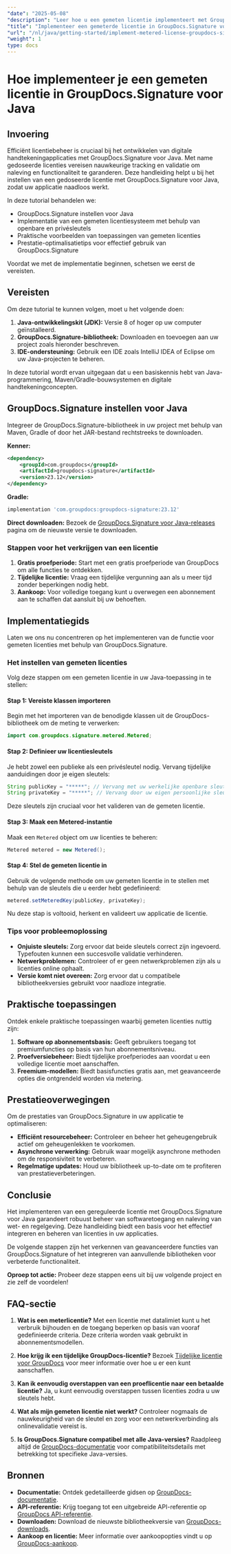 ```yaml
---
"date": "2025-05-08"
"description": "Leer hoe u een gemeten licentie implementeert met GroupDocs.Signature voor Java. Deze handleiding behandelt de installatie, integratie en aanbevolen procedures."
"title": "Implementeer een gemeterde licentie in GroupDocs.Signature voor Java&#58; een stapsgewijze handleiding"
"url": "/nl/java/getting-started/implement-metered-license-groupdocs-signature-java/"
"weight": 1
type: docs
---
```

# Hoe implementeer je een gemeten licentie in GroupDocs.Signature voor Java

## Invoering

Efficiënt licentiebeheer is cruciaal bij het ontwikkelen van digitale handtekeningapplicaties met GroupDocs.Signature voor Java. Met name gedoseerde licenties vereisen nauwkeurige tracking en validatie om naleving en functionaliteit te garanderen. Deze handleiding helpt u bij het instellen van een gedoseerde licentie met GroupDocs.Signature voor Java, zodat uw applicatie naadloos werkt.

In deze tutorial behandelen we:
- GroupDocs.Signature instellen voor Java
- Implementatie van een gemeten licentiesysteem met behulp van openbare en privésleutels
- Praktische voorbeelden van toepassingen van gemeten licenties
- Prestatie-optimalisatietips voor effectief gebruik van GroupDocs.Signature

Voordat we met de implementatie beginnen, schetsen we eerst de vereisten.

## Vereisten

Om deze tutorial te kunnen volgen, moet u het volgende doen:
1. **Java-ontwikkelingskit (JDK):** Versie 8 of hoger op uw computer geïnstalleerd.
2. **GroupDocs.Signature-bibliotheek:** Downloaden en toevoegen aan uw project zoals hieronder beschreven.
3. **IDE-ondersteuning:** Gebruik een IDE zoals IntelliJ IDEA of Eclipse om uw Java-projecten te beheren.

In deze tutorial wordt ervan uitgegaan dat u een basiskennis hebt van Java-programmering, Maven/Gradle-bouwsystemen en digitale handtekeningconcepten.

## GroupDocs.Signature instellen voor Java

Integreer de GroupDocs.Signature-bibliotheek in uw project met behulp van Maven, Gradle of door het JAR-bestand rechtstreeks te downloaden.

**Kenner:**
```xml
<dependency>
    <groupId>com.groupdocs</groupId>
    <artifactId>groupdocs-signature</artifactId>
    <version>23.12</version>
</dependency>
```

**Gradle:**
```gradle
implementation 'com.groupdocs:groupdocs-signature:23.12'
```

**Direct downloaden:** Bezoek de [GroupDocs.Signature voor Java-releases](https://releases.groupdocs.com/signature/java/) pagina om de nieuwste versie te downloaden.

### Stappen voor het verkrijgen van een licentie

1. **Gratis proefperiode:** Start met een gratis proefperiode van GroupDocs om alle functies te ontdekken.
2. **Tijdelijke licentie:** Vraag een tijdelijke vergunning aan als u meer tijd zonder beperkingen nodig hebt.
3. **Aankoop:** Voor volledige toegang kunt u overwegen een abonnement aan te schaffen dat aansluit bij uw behoeften.

## Implementatiegids

Laten we ons nu concentreren op het implementeren van de functie voor gemeten licenties met behulp van GroupDocs.Signature.

### Het instellen van gemeten licenties

Volg deze stappen om een gemeten licentie in uw Java-toepassing in te stellen:

#### Stap 1: Vereiste klassen importeren
Begin met het importeren van de benodigde klassen uit de GroupDocs-bibliotheek om de meting te verwerken:
```java
import com.groupdocs.signature.metered.Metered;
```

#### Stap 2: Definieer uw licentiesleutels
Je hebt zowel een publieke als een privésleutel nodig. Vervang tijdelijke aanduidingen door je eigen sleutels:
```java
String publicKey = "*****"; // Vervang met uw werkelijke openbare sleutel
String privateKey = "*****"; // Vervang door uw eigen persoonlijke sleutel
```
Deze sleutels zijn cruciaal voor het valideren van de gemeten licentie.

#### Stap 3: Maak een Metered-instantie
Maak een `Metered` object om uw licenties te beheren:
```java
Metered metered = new Metered();
```

#### Stap 4: Stel de gemeten licentie in
Gebruik de volgende methode om uw gemeten licentie in te stellen met behulp van de sleutels die u eerder hebt gedefinieerd:
```java
metered.setMeteredKey(publicKey, privateKey);
```
Nu deze stap is voltooid, herkent en valideert uw applicatie de licentie.

### Tips voor probleemoplossing
- **Onjuiste sleutels:** Zorg ervoor dat beide sleutels correct zijn ingevoerd. Typefouten kunnen een succesvolle validatie verhinderen.
- **Netwerkproblemen:** Controleer of er geen netwerkproblemen zijn als u licenties online ophaalt.
- **Versie komt niet overeen:** Zorg ervoor dat u compatibele bibliotheekversies gebruikt voor naadloze integratie.

## Praktische toepassingen

Ontdek enkele praktische toepassingen waarbij gemeten licenties nuttig zijn:
1. **Software op abonnementsbasis:** Geeft gebruikers toegang tot premiumfuncties op basis van hun abonnementsniveau.
2. **Proefversiebeheer:** Biedt tijdelijke proefperiodes aan voordat u een volledige licentie moet aanschaffen.
3. **Freemium-modellen:** Biedt basisfuncties gratis aan, met geavanceerde opties die ontgrendeld worden via metering.

## Prestatieoverwegingen
Om de prestaties van GroupDocs.Signature in uw applicatie te optimaliseren:
- **Efficiënt resourcebeheer:** Controleer en beheer het geheugengebruik actief om geheugenlekken te voorkomen.
- **Asynchrone verwerking:** Gebruik waar mogelijk asynchrone methoden om de responsiviteit te verbeteren.
- **Regelmatige updates:** Houd uw bibliotheek up-to-date om te profiteren van prestatieverbeteringen.

## Conclusie

Het implementeren van een gereguleerde licentie met GroupDocs.Signature voor Java garandeert robuust beheer van softwaretoegang en naleving van wet- en regelgeving. Deze handleiding biedt een basis voor het effectief integreren en beheren van licenties in uw applicaties.

De volgende stappen zijn het verkennen van geavanceerdere functies van GroupDocs.Signature of het integreren van aanvullende bibliotheken voor verbeterde functionaliteit.

**Oproep tot actie:** Probeer deze stappen eens uit bij uw volgende project en zie zelf de voordelen!

## FAQ-sectie

1. **Wat is een meterlicentie?**
   Met een licentie met datalimiet kunt u het verbruik bijhouden en de toegang beperken op basis van vooraf gedefinieerde criteria. Deze criteria worden vaak gebruikt in abonnementsmodellen.

2. **Hoe krijg ik een tijdelijke GroupDocs-licentie?**
   Bezoek [Tijdelijke licentie voor GroupDocs](https://purchase.groupdocs.com/temporary-license/) voor meer informatie over hoe u er een kunt aanschaffen.

3. **Kan ik eenvoudig overstappen van een proeflicentie naar een betaalde licentie?**
   Ja, u kunt eenvoudig overstappen tussen licenties zodra u uw sleutels hebt.

4. **Wat als mijn gemeten licentie niet werkt?**
   Controleer nogmaals de nauwkeurigheid van de sleutel en zorg voor een netwerkverbinding als onlinevalidatie vereist is.

5. **Is GroupDocs.Signature compatibel met alle Java-versies?**
   Raadpleeg altijd de [GroupDocs-documentatie](https://docs.groupdocs.com/signature/java/) voor compatibiliteitsdetails met betrekking tot specifieke Java-versies.

## Bronnen
- **Documentatie:** Ontdek gedetailleerde gidsen op [GroupDocs-documentatie](https://docs.groupdocs.com/signature/java/).
- **API-referentie:** Krijg toegang tot een uitgebreide API-referentie op [GroupDocs API-referentie](https://reference.groupdocs.com/signature/java/).
- **Downloaden:** Download de nieuwste bibliotheekversie van [GroupDocs-downloads](https://releases.groupdocs.com/signature/java/).
- **Aankoop en licentie:** Meer informatie over aankoopopties vindt u op [GroupDocs-aankoop](https://purchase.groupdocs.com/buy).